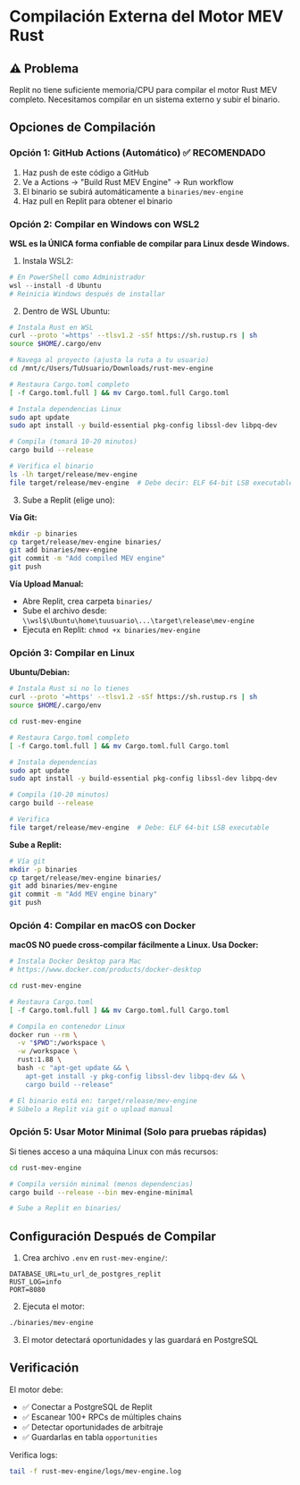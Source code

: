 # Compilación Externa del Motor MEV Rust

## ⚠️ Problema

Replit no tiene suficiente memoria/CPU para compilar el motor Rust MEV completo. Necesitamos compilar en un sistema externo y subir el binario.

## Opciones de Compilación

### Opción 1: GitHub Actions (Automático) ✅ RECOMENDADO

1. Haz push de este código a GitHub
2. Ve a Actions → "Build Rust MEV Engine" → Run workflow
3. El binario se subirá automáticamente a `binaries/mev-engine`
4. Haz pull en Replit para obtener el binario

### Opción 2: Compilar en Windows con WSL2

**WSL es la ÚNICA forma confiable de compilar para Linux desde Windows.**

1. Instala WSL2:
```powershell
# En PowerShell como Administrador
wsl --install -d Ubuntu
# Reinicia Windows después de installar
```

2. Dentro de WSL Ubuntu:
```bash
# Instala Rust en WSL
curl --proto '=https' --tlsv1.2 -sSf https://sh.rustup.rs | sh
source $HOME/.cargo/env

# Navega al proyecto (ajusta la ruta a tu usuario)
cd /mnt/c/Users/TuUsuario/Downloads/rust-mev-engine

# Restaura Cargo.toml completo
[ -f Cargo.toml.full ] && mv Cargo.toml.full Cargo.toml

# Instala dependencias Linux
sudo apt update
sudo apt install -y build-essential pkg-config libssl-dev libpq-dev

# Compila (tomará 10-20 minutos)
cargo build --release

# Verifica el binario
ls -lh target/release/mev-engine
file target/release/mev-engine  # Debe decir: ELF 64-bit LSB executable
```

3. Sube a Replit (elige uno):

**Vía Git:**
```bash
mkdir -p binaries
cp target/release/mev-engine binaries/
git add binaries/mev-engine
git commit -m "Add compiled MEV engine"
git push
```

**Vía Upload Manual:**
- Abre Replit, crea carpeta `binaries/`
- Sube el archivo desde: `\\wsl$\Ubuntu\home\tuusuario\...\target\release\mev-engine`
- Ejecuta en Replit: `chmod +x binaries/mev-engine`

### Opción 3: Compilar en Linux

**Ubuntu/Debian:**

```bash
# Instala Rust si no lo tienes
curl --proto '=https' --tlsv1.2 -sSf https://sh.rustup.rs | sh
source $HOME/.cargo/env

cd rust-mev-engine

# Restaura Cargo.toml completo
[ -f Cargo.toml.full ] && mv Cargo.toml.full Cargo.toml

# Instala dependencias
sudo apt update
sudo apt install -y build-essential pkg-config libssl-dev libpq-dev

# Compila (10-20 minutos)
cargo build --release

# Verifica
file target/release/mev-engine  # Debe: ELF 64-bit LSB executable
```

**Sube a Replit:**
```bash
# Vía git
mkdir -p binaries
cp target/release/mev-engine binaries/
git add binaries/mev-engine
git commit -m "Add MEV engine binary"
git push
```

### Opción 4: Compilar en macOS con Docker

**macOS NO puede cross-compilar fácilmente a Linux. Usa Docker:**

```bash
# Instala Docker Desktop para Mac
# https://www.docker.com/products/docker-desktop

cd rust-mev-engine

# Restaura Cargo.toml
[ -f Cargo.toml.full ] && mv Cargo.toml.full Cargo.toml

# Compila en contenedor Linux
docker run --rm \
  -v "$PWD":/workspace \
  -w /workspace \
  rust:1.88 \
  bash -c "apt-get update && \
    apt-get install -y pkg-config libssl-dev libpq-dev && \
    cargo build --release"

# El binario está en: target/release/mev-engine
# Súbelo a Replit via git o upload manual
```

### Opción 5: Usar Motor Minimal (Solo para pruebas rápidas)

Si tienes acceso a una máquina Linux con más recursos:

```bash
cd rust-mev-engine

# Compila versión minimal (menos dependencias)
cargo build --release --bin mev-engine-minimal

# Sube a Replit en binaries/
```

## Configuración Después de Compilar

1. Crea archivo `.env` en `rust-mev-engine/`:

```env
DATABASE_URL=tu_url_de_postgres_replit
RUST_LOG=info
PORT=8080
```

2. Ejecuta el motor:

```bash
./binaries/mev-engine
```

3. El motor detectará oportunidades y las guardará en PostgreSQL

## Verificación

El motor debe:
- ✅ Conectar a PostgreSQL de Replit
- ✅ Escanear 100+ RPCs de múltiples chains
- ✅ Detectar oportunidades de arbitraje
- ✅ Guardarlas en tabla `opportunities`

Verifica logs:
```bash
tail -f rust-mev-engine/logs/mev-engine.log
```
